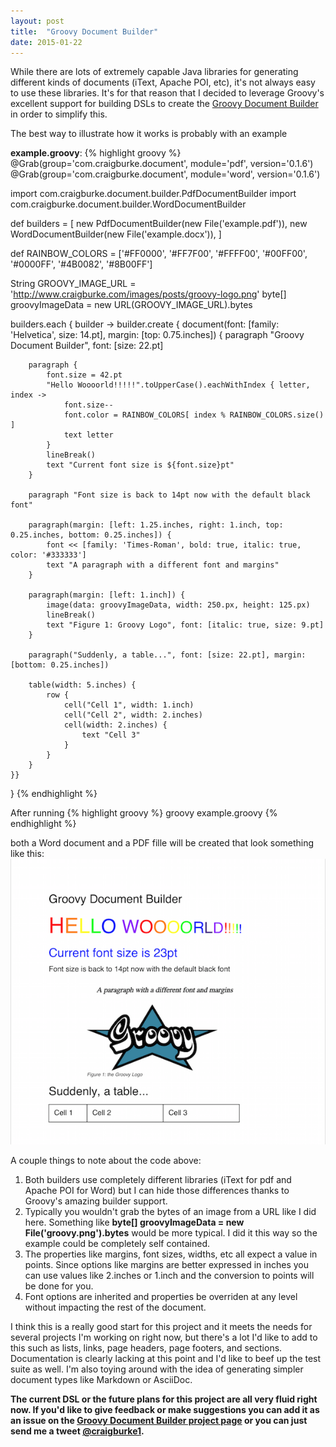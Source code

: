 ```yaml
---
layout: post
title:  "Groovy Document Builder"
date: 2015-01-22
---
```


While there are lots of extremely capable Java libraries for generating different kinds of documents (iText, Apache POI, etc), it's 
not always easy to use these libraries. It's for that reason that I decided to leverage Groovy's excellent support for building DSLs to
create the [Groovy Document Builder](https://github.com/craigburke/document-builder) in order to simplify this. 

The best way to illustrate how it works is probably with an example

**example.groovy**:
{% highlight groovy %}
@Grab(group='com.craigburke.document', module='pdf', version='0.1.6')
@Grab(group='com.craigburke.document', module='word', version='0.1.6')

import com.craigburke.document.builder.PdfDocumentBuilder
import com.craigburke.document.builder.WordDocumentBuilder

def builders = [
        new PdfDocumentBuilder(new File('example.pdf')),
        new WordDocumentBuilder(new File('example.docx')),
]

def RAINBOW_COLORS = ['#FF0000', '#FF7F00', '#FFFF00', '#00FF00', '#0000FF', '#4B0082', '#8B00FF']

String GROOVY_IMAGE_URL = 'http://www.craigburke.com/images/posts/groovy-logo.png'
byte[] groovyImageData = new URL(GROOVY_IMAGE_URL).bytes

builders.each { builder ->
    builder.create { document(font: [family: 'Helvetica', size: 14.pt], margin: [top: 0.75.inches]) {
        paragraph "Groovy Document Builder", font: [size: 22.pt]

        paragraph {
            font.size = 42.pt
            "Hello Woooorld!!!!!".toUpperCase().eachWithIndex { letter, index ->
                font.size--
                font.color = RAINBOW_COLORS[ index % RAINBOW_COLORS.size() ]
                text letter
            }
            lineBreak()
            text "Current font size is ${font.size}pt"
        }

        paragraph "Font size is back to 14pt now with the default black font"

        paragraph(margin: [left: 1.25.inches, right: 1.inch, top: 0.25.inches, bottom: 0.25.inches]) {
            font << [family: 'Times-Roman', bold: true, italic: true, color: '#333333']
            text "A paragraph with a different font and margins"
        }

        paragraph(margin: [left: 1.inch]) {
            image(data: groovyImageData, width: 250.px, height: 125.px)
            lineBreak()
            text "Figure 1: Groovy Logo", font: [italic: true, size: 9.pt]
        }

        paragraph("Suddenly, a table...", font: [size: 22.pt], margin: [bottom: 0.25.inches])

        table(width: 5.inches) {
            row {
                cell("Cell 1", width: 1.inch)
                cell("Cell 2", width: 2.inches)
                cell(width: 2.inches) {
                    text "Cell 3"
                }
            }
        }
    }}
}
{% endhighlight %}

After running
{% highlight groovy %}
groovy example.groovy
{% endhighlight %}

both a Word document and a PDF fille will be created that look something like this:
<img src="/images/posts/groovy-document-builder-1.png">

A couple things to note about the code above:

1. Both builders use completely different libraries (iText for pdf and Apache POI for Word) but I can hide those differences thanks to Groovy's amazing builder support. 
2. Typically you wouldn't grab the bytes of an image from a URL like I did here. Something like **byte[] groovyImageData = new File('groovy.png').bytes** would be more typical. I did it this way so the example could be completely self contained.
3. The properties like margins, font sizes, widths, etc all expect a value in points. Since options like margins are better expressed in inches you can use values like 2.inches or 1.inch and the 
conversion to points will be done for you.
4. Font options are inherited and properties be overriden at any level without impacting the rest of the document.

I think this is a really good start for this project and it meets the needs for several projects I'm working on right now, but there's a lot I'd like to add to this such as lists, links, page headers, page footers, and sections. 
Documentation is clearly lacking at this point and I'd like to beef up the test suite as well. 
I'm also toying around with the idea of generating simpler document types like Markdown or AsciiDoc. 

**The current DSL or the future plans for this project are all very fluid right now. If you'd like to give feedback or make suggestions you can add it as an issue on the 
[Groovy Document Builder project page](https://github.com/craigburke/document-builder) or you can just send me a tweet [@craigburke1](https://twitter.com/craigburke1).**

